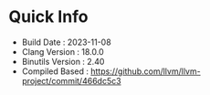 # Quick Info
* Build Date : 2023-11-08
* Clang Version : 18.0.0
* Binutils Version : 2.40
* Compiled Based : https://github.com/llvm/llvm-project/commit/466dc5c3

